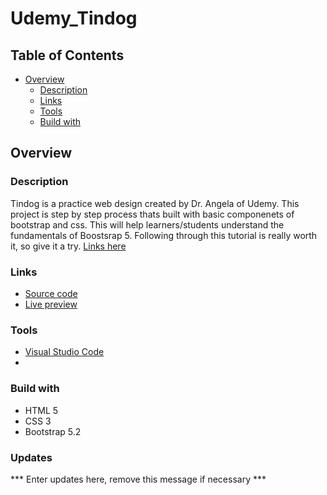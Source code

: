 # Udemy_Tindog

## Table of Contents

- [Overview](#overview)
  - [Description](#description)
  - [Links](#links)
  - [Tools](#tools)
  - [Build with](#buiid-with)

## Overview

### Description
Tindog is a practice web design created by Dr. Angela of Udemy. This project is step by step process thats built with basic componenets of bootstrap and css. This will help learners/students understand the fundamentals of Boostsrap 5. Following through this tutorial is really worth it, so give it a try. [Links here](https://www.udemy.com/course/the-complete-web-development-bootcamp/)

### Links
- [Source code](https://github.com/Carlozzzzz/Udemy_Tindog)
- [Live preview](https://carlozzzzz.github.io/Udemy_Tindog/)

### Tools
- [Visual Studio Code](https://code.visualstudio.com/)
- 

### Build with
- HTML 5
- CSS 3
- Bootstrap 5.2

### Updates
*** Enter updates here, remove this message if necessary ***
